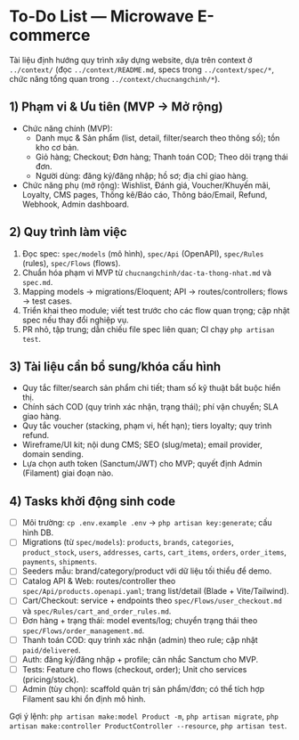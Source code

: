 # To-Do List — Microwave E-commerce

Tài liệu định hướng quy trình xây dựng website, dựa trên context ở `../context/` (đọc `../context/README.md`, specs trong `../context/spec/*`, chức năng tổng quan trong `../context/chucnangchinh/*`).

## 1) Phạm vi & Ưu tiên (MVP → Mở rộng)
- Chức năng chính (MVP):
  - Danh mục & Sản phẩm (list, detail, filter/search theo thông số); tồn kho cơ bản.
  - Giỏ hàng; Checkout; Đơn hàng; Thanh toán COD; Theo dõi trạng thái đơn.
  - Người dùng: đăng ký/đăng nhập; hồ sơ; địa chỉ giao hàng.
- Chức năng phụ (mở rộng): Wishlist, Đánh giá, Voucher/Khuyến mãi, Loyalty, CMS pages, Thống kê/Báo cáo, Thông báo/Email, Refund, Webhook, Admin dashboard.

## 2) Quy trình làm việc
1. Đọc spec: `spec/models` (mô hình), `spec/Api` (OpenAPI), `spec/Rules` (rules), `spec/Flows` (flows).
2. Chuẩn hóa phạm vi MVP từ `chucnangchinh/dac-ta-thong-nhat.md` và `spec.md`.
3. Mapping models → migrations/Eloquent; API → routes/controllers; flows → test cases.
4. Triển khai theo module; viết test trước cho các flow quan trọng; cập nhật spec nếu thay đổi nghiệp vụ.
5. PR nhỏ, tập trung; dẫn chiếu file spec liên quan; CI chạy `php artisan test`.

## 3) Tài liệu cần bổ sung/khóa cấu hình
- Quy tắc filter/search sản phẩm chi tiết; tham số kỹ thuật bắt buộc hiển thị.
- Chính sách COD (quy trình xác nhận, trạng thái); phí vận chuyển; SLA giao hàng.
- Quy tắc voucher (stacking, phạm vi, hết hạn); tiers loyalty; quy trình refund.
- Wireframe/UI kit; nội dung CMS; SEO (slug/meta); email provider, domain sending.
- Lựa chọn auth token (Sanctum/JWT) cho MVP; quyết định Admin (Filament) giai đoạn nào.

## 4) Tasks khởi động sinh code
- [ ] Môi trường: `cp .env.example .env` → `php artisan key:generate`; cấu hình DB.
- [ ] Migrations (từ `spec/models`): `products`, `brands`, `categories`, `product_stock`, `users`, `addresses`, `carts`, `cart_items`, `orders`, `order_items`, `payments`, `shipments`.
- [ ] Seeders mẫu: brand/category/product với dữ liệu tối thiểu để demo.
- [ ] Catalog API & Web: routes/controller theo `spec/Api/products.openapi.yaml`; trang list/detail (Blade + Vite/Tailwind).
- [ ] Cart/Checkout: service + endpoints theo `spec/Flows/user_checkout.md` và `spec/Rules/cart_and_order_rules.md`.
- [ ] Đơn hàng + trạng thái: model events/log; chuyển trạng thái theo `spec/Flows/order_management.md`.
- [ ] Thanh toán COD: quy trình xác nhận (admin) theo rule; cập nhật `paid/delivered`.
- [ ] Auth: đăng ký/đăng nhập + profile; cân nhắc Sanctum cho MVP.
- [ ] Tests: Feature cho flows (checkout, order); Unit cho services (pricing/stock).
- [ ] Admin (tùy chọn): scaffold quản trị sản phẩm/đơn; có thể tích hợp Filament sau khi ổn định mô hình.

Gợi ý lệnh: `php artisan make:model Product -m`, `php artisan migrate`, `php artisan make:controller ProductController --resource`, `php artisan test`.
  
